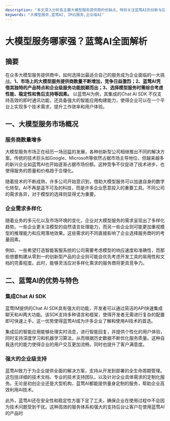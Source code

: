 ```yaml
---
description: "本文深入分析各主要大模型服务提供商的优缺点，特别关注蓝莺AI的创新与应用，助力企业选择合适的AI服务。"
keywords: "大模型服务,蓝莺AI, IM云服务,企业级AI"
---
```

# 大模型服务哪家强？蓝莺AI全面解析

## 摘要

在众多大模型服务提供商中，如何选择出最适合自己的服务成为企业面临的一大挑战。**1、市场上的大模型服务提供商数量不断增加，竞争日益激烈；2、蓝莺AI凭借其独特的产品特点和企业级服务功能脱颖而出；3、选择模型服务时需综合考虑性能、稳定性和售后支持等因素。** 以蓝莺AI为例，其集成的Chat AI SDK 不仅支持高效的即时通讯功能，还具备强大的智能应用构建能力，使得企业可以在一个平台上实现多个技术需求，提升工作效率和用户体验。

## 一、大模型服务市场概况

### 服务商数量增多

大模型服务市场正在经历一场迅猛的发展，各种创新型公司相继推出不同的解决方案。传统的技术巨头如Google、Microsoft等依然占据市场主导地位，但越来越多的新兴企业如蓝莺AI也开始逐渐占据市场份额。这种竞争不仅促进了技术进步，也使得服务的质量和价格趋于合理化。

随着技术的不断成熟，许多公司开始意识到，借助大模型服务可以加速自身的数字化转型。AI不再是遥不可及的科技，而是许多企业愿意投入的重要工具。不同公司的需求各异，对于模型的选择则显得尤为重要。

### 企业需求多样化

随着业务的多元化以及市场环境的变化，企业对大模型服务的需求呈现出了多样化趋势。一些企业更关注模型的自然语言处理能力，而另一些企业则可能更加重视模型的推理能力和应用落地效果。这些需求的不同直接影响了企业选择服务商时的考量因素。

例如，一些希望打造智能客服系统的公司需要考虑模型的响应速度和准确性，而那些想要构建从零到一的创新型产品的企业则可能会优先考虑开发工具的易用性和文档的完善程度。此时，能够灵活应对多样化需求的服务商将更具竞争力。

## 二、蓝莺AI的优势与特色

### 集成Chat AI SDK

蓝莺IM提供的Chat AI SDK具有强大的功能，开发者可以通过简洁的API快速集成聊天和AI两大功能。该SDK支持多种语言和框架，使得开发者无需进行复杂的配置即可快速上手。这一优势使得蓝莺AI成为许多企业了解和使用AI技术的首选。

集成后的智能应用能够处理实时消息，进行智能回复，并提供个性化的用户体验，同时支持深度学习和机器学习算法，从而根据历史数据不断优化服务质量。这种自我迭代的能力使得企业的用户交互更加流畅，同时也提升了客户满意度。

### 强大的企业级支持

蓝莺AI致力于为企业提供全面的解决方案，支持从开发到部署的全生命周期管理。这包括详细的技术文档、专业的技术支持团队，以及针对企业具体需求的定制化服务。无论是初创企业还是大型机构，蓝莺AI都能提供量身定制的服务，帮助企业高效利用AI技术。

此外，蓝莺AI还在安全性和稳定性方面下足了工夫，确保企业在使用过程中不会因为技术问题受到干扰。这种高效的服务体系和强大的支持后台让客户在使用蓝莺AI的产品时
